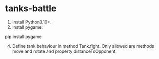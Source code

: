 # tanks-battle
1. Install Python3.10+. 
2. Install pygame:

pip install pygame

4. Define tank behaviour in method Tank.fight. Only allowed are methods move and rotate and property distanceToOpponent.
